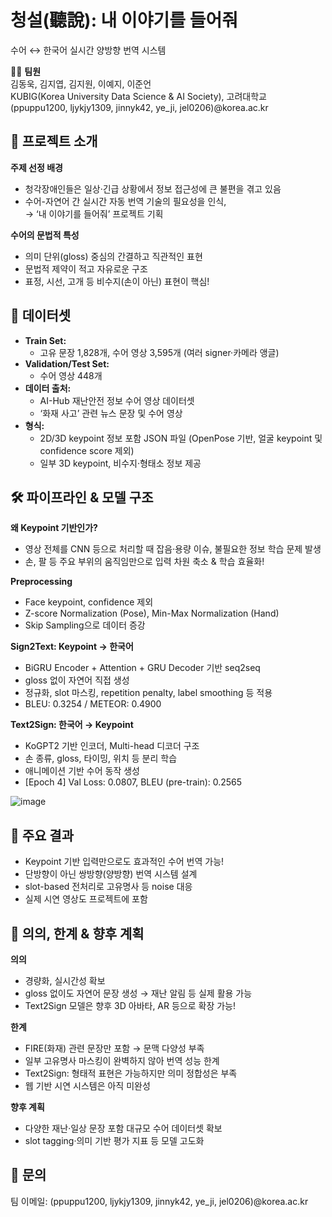 # 청설(聽說): 내 이야기를 들어줘  
수어 ↔ 한국어 실시간 양방향 번역 시스템

👩‍💻 **팀원**  
김동욱, 김지엽, 김지원, 이예지, 이준언  
KUBIG(Korea University Data Science & AI Society), 고려대학교  
(ppuppu1200, ljykjy1309, jinnyk42, ye_ji, jel0206)@korea.ac.kr

## 🏁 프로젝트 소개

**주제 선정 배경**  
- 청각장애인들은 일상·긴급 상황에서 정보 접근성에 큰 불편을 겪고 있음
- 수어-자연어 간 실시간 자동 번역 기술의 필요성을 인식,  
  → ‘내 이야기를 들어줘’ 프로젝트 기획
  
**수어의 문법적 특성**  
- 의미 단위(gloss) 중심의 간결하고 직관적인 표현  
- 문법적 제약이 적고 자유로운 구조  
- 표정, 시선, 고개 등 비수지(손이 아닌) 표현이 핵심!

## 📂 데이터셋

- **Train Set:**  
  - 고유 문장 1,828개, 수어 영상 3,595개 (여러 signer·카메라 앵글)
- **Validation/Test Set:**  
  - 수어 영상 448개  
- **데이터 출처:**  
  - AI-Hub 재난안전 정보 수어 영상 데이터셋  
  - ‘화재 사고’ 관련 뉴스 문장 및 수어 영상  
- **형식:**  
  - 2D/3D keypoint 정보 포함 JSON 파일 (OpenPose 기반, 얼굴 keypoint 및 confidence score 제외)
  - 일부 3D keypoint, 비수지·형태소 정보 제공

## 🛠️ 파이프라인 & 모델 구조

**왜 Keypoint 기반인가?**  
- 영상 전체를 CNN 등으로 처리할 때 잡음·용량 이슈, 불필요한 정보 학습 문제 발생  
- 손, 팔 등 주요 부위의 움직임만으로 입력 차원 축소 & 학습 효율화!

**Preprocessing**  
- Face keypoint, confidence 제외  
- Z-score Normalization (Pose), Min-Max Normalization (Hand)  
- Skip Sampling으로 데이터 증강

**Sign2Text: Keypoint → 한국어**  
- BiGRU Encoder + Attention + GRU Decoder 기반 seq2seq  
- gloss 없이 자연어 직접 생성  
- 정규화, slot 마스킹, repetition penalty, label smoothing 등 적용  
- BLEU: 0.3254 / METEOR: 0.4900

**Text2Sign: 한국어 → Keypoint**  
- KoGPT2 기반 인코더, Multi-head 디코더 구조  
- 손 종류, gloss, 타이밍, 위치 등 분리 학습  
- 애니메이션 기반 수어 동작 생성  
- [Epoch 4] Val Loss: 0.0807, BLEU (pre-train): 0.2565

![image](./pipeline.png)


## 🚀 주요 결과

- Keypoint 기반 입력만으로도 효과적인 수어 번역 가능!
- 단방향이 아닌 쌍방향(양방향) 번역 시스템 설계  
- slot-based 전처리로 고유명사 등 noise 대응  
- 실제 시연 영상도 프로젝트에 포함

## 🌟 의의, 한계 & 향후 계획

**의의**  
- 경량화, 실시간성 확보  
- gloss 없이도 자연어 문장 생성 → 재난 알림 등 실제 활용 가능  
- Text2Sign 모델은 향후 3D 아바타, AR 등으로 확장 가능!

**한계**  
- FIRE(화재) 관련 문장만 포함 → 문맥 다양성 부족  
- 일부 고유명사 마스킹이 완벽하지 않아 번역 성능 한계  
- Text2Sign: 형태적 표현은 가능하지만 의미 정합성은 부족  
- 웹 기반 시연 시스템은 아직 미완성

**향후 계획**  
- 다양한 재난·일상 문장 포함 대규모 수어 데이터셋 확보  
- slot tagging·의미 기반 평가 지표 등 모델 고도화

## 📧 문의

팀 이메일: (ppuppu1200, ljykjy1309, jinnyk42, ye_ji, jel0206)@korea.ac.kr
